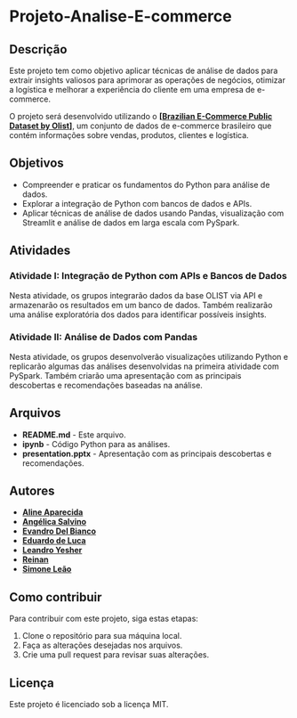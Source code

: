 # Projeto-Analise-E-commerce

## Descrição

Este projeto tem como objetivo aplicar técnicas de análise de dados para extrair insights valiosos para aprimorar as operações de negócios, otimizar a logística e melhorar a experiência do cliente em uma empresa de e-commerce.

O projeto será desenvolvido utilizando o **[[Brazilian E-Commerce Public Dataset by Olist](https://www.kaggle.com/datasets/olistbr/brazilian-ecommerce)]**, um conjunto de dados de e-commerce brasileiro que contém informações sobre vendas, produtos, clientes e logística.

## Objetivos

* Compreender e praticar os fundamentos do Python para análise de dados.
* Explorar a integração de Python com bancos de dados e APIs.
* Aplicar técnicas de análise de dados usando Pandas, visualização com Streamlit e análise de dados em larga escala com PySpark.

## Atividades

### Atividade I: Integração de Python com APIs e Bancos de Dados

Nesta atividade, os grupos integrarão dados da base OLIST via API e armazenarão os resultados em um banco de dados. Também realizarão uma análise exploratória dos dados para identificar possíveis insights.

### Atividade II: Análise de Dados com Pandas

Nesta atividade, os grupos desenvolverão visualizações utilizando Python e replicarão algumas das análises desenvolvidas na primeira atividade com PySpark. Também criarão uma apresentação com as principais descobertas e recomendações baseadas na análise.

## Arquivos

* **README.md** - Este arquivo.
* **ipynb** - Código Python para as análises.
* **presentation.pptx** - Apresentação com as principais descobertas e recomendações.

## Autores

* [**Aline Aparecida**](https://github.com/Alineaps)
* [**Angélica Salvino**](https://github.com/AngelicaSalvino)
* [**Evandro Del Bianco**](https://github.com/biancev)
* [**Eduardo de Luca**](https://github.com/edudeluca)
* [**Leandro Yesher**](https://github.com/LeandroYesher)
* [**Reinan**](https://github.com/Reinan-1)
* [**Simone Leão**](https://github.com/simoneleao)

## Como contribuir

Para contribuir com este projeto, siga estas etapas:

1. Clone o repositório para sua máquina local.
2. Faça as alterações desejadas nos arquivos.
3. Crie uma pull request para revisar suas alterações.

## Licença

Este projeto é licenciado sob a licença MIT.
